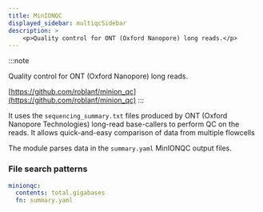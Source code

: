 ```yaml
---
title: MinIONQC
displayed_sidebar: multiqcSidebar
description: >
    <p>Quality control for ONT (Oxford Nanopore) long reads.</p>
---
```


<!--
~~~~~ DO NOT EDIT ~~~~~
This file is autogenerated from the MultiQC module python docstring.
Do not edit the markdown, it will be overwritten.

File path for the source of this content: multiqc/modules/minionqc/minionqc.py
~~~~~~~~~~~~~~~~~~~~~~~
-->

:::note
<p>Quality control for ONT (Oxford Nanopore) long reads.</p>

[https://github.com/roblanf/minion_qc](https://github.com/roblanf/minion_qc)
:::

It uses the `sequencing_summary.txt` files produced by ONT (Oxford Nanopore Technologies)
long-read base-callers to perform QC on the reads. It allows quick-and-easy comparison of data from
multiple flowcells

The module parses data in the `summary.yaml` MinIONQC output files.

### File search patterns

```yaml
minionqc:
  contents: total.gigabases
  fn: summary.yaml
```
    